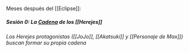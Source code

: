 Meses después del [[Eclipse]]:

##### Sesión 0: La [Cadena](Cadenas) de los [[Herejes]]
_Los Herejes protagonistas ([[JoJo]], [[Akatsuki]] y [[Personaje de Max]]) buscan formar su propia cadena_ 